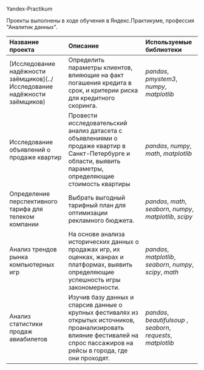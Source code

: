Yandex-Practikum

Проекты выполнены в ходе обучения в Яндекс.Практикуме, профессия "Аналитик данных".

| Название проекта | Описание | Используемые библиотеки |
| :---------------------- | :---------------------- | :---------------------- |
| [Исследование надёжности заёмщиков](../Исследование надёжности заёмщиков) | Определить параметры клиентов, влияющие на факт погашения кредита в срок, и критерии риска для кредитного скоринга. | *pandas*, *pmystem3*, *numpy*, *matplotlib* |
| Исследование объявлений о продаже квартир | Провести исследовательский анализ датасета с объявлениями о продаже квартир в Санкт-Петербурге и области, выявить параметры, определяющие стоимость квартиры | *pandas*, *numpy*, *math*, *matplotlib* |
| Определение перспективного тарифа для телеком компании | Выбрать выгодный тарифный план для оптимизации рекламного бюджета. | *pandas*, *math*, *seaborn*, *numpy*, *matplotlib*, *scipy* |
| Анализ трендов рынка компьютерных игр | На основе анализа исторических данных о продажах игр, их оценках, жанрах и платформах, выявить определяющие успешность игры закономерности. | *pandas*, *matplotlib*, *seaborn*, *numpy*, *scipy*, *math* |
| Анализ статистики продаж авиабилетов | Изучив базу данных и спарсив данные о крупных фестивалях из открытых источников, проанализировать влияние фестивалей на спрос пассажиров на рейсы в города, где они проходят. | *pandas*, *beautifulsoup* , *seaborn*, *requests*, *matplotlib* |
